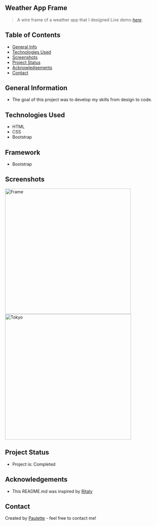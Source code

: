 ## Weather App Frame
>A wire frame of a weather app that I designed
> Live demo [_here_](https://void321.github.io/Weather-App-Frame/).

## Table of Contents
* [General Info](#general-information)
* [Technologies Used](#technologies-used)
* [Screenshots](#screenshots)
* [Project Status](#project-status)
* [Acknowledgements](#acknowledgements)
* [Contact](#contact)


## General Information
<ul><li>The goal of this project was to develop my skills from design to code.</li></ul>


## Technologies Used
<ul>
  <li>HTML</li>
  <li>CSS</li>
  <li>Bootstrap</li> </ul>
  
  ## Framework 
<ul>
  <li>Bootstrap</li></ul>
  



## Screenshots
<img width="412" alt="Frame" src="https://user-images.githubusercontent.com/96970580/153133665-d34b17af-d618-4fe5-9911-9f563a4781b2.png">

<img width="413" alt="Tokyo" src="https://user-images.githubusercontent.com/96970580/153133690-ad6cf7a5-2a18-483f-8490-81e874d75a6f.png">







## Project Status
<ul>
<li>Project is: Completed</li></ul>




## Acknowledgements
 
  <ul><li>This README.md was inspired by <a href ="https://github.com/ritaly"> Ritaly</a></li></ul>


## Contact
Created by [Paulette](https://pzf.netlify.app/) - feel free to contact me!






































